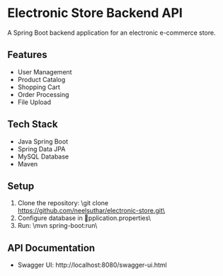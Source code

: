 ﻿# Electronic Store Backend API

A Spring Boot backend application for an electronic e-commerce store.

## Features
- User Management
- Product Catalog  
- Shopping Cart
- Order Processing
- File Upload

## Tech Stack
- Java Spring Boot
- Spring Data JPA
- MySQL Database
- Maven

## Setup
1. Clone the repository: \git clone https://github.com/neelsuthar/electronic-store.git\
2. Configure database in \pplication.properties\
3. Run: \mvn spring-boot:run\

## API Documentation
- Swagger UI: http://localhost:8080/swagger-ui.html
